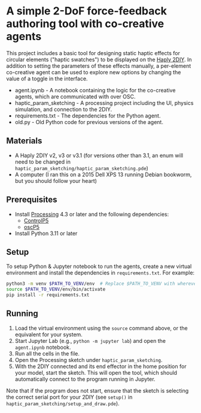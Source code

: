 # A simple 2-DoF force-feedback authoring tool with co-creative agents

This project includes a basic tool for designing static haptic effects for circular elements
("haptic swatches") to be displayed on the
[Haply 2DIY](https://2diy.haply.co).
In addition to setting the parameters of these effects manually, a per-element co-creative agent
can be used to explore new options by changing the value of a toggle in the interface.

* agent.ipynb - A notebook containing the logic for the co-creative agents, which are communicated with over OSC.
* haptic_param_sketching - A processing project including the UI, physics simulation, and connection to the 2DIY.
* requirements.txt - The dependencies for the Python agent.
* old.py - Old Python code for previous versions of the agent.

## Materials

* A Haply 2DIY v2, v3 or v3.1 (for versions other than 3.1, an enum will need to be changed in `haptic_param_sketching/haptic_param_sketching.pde`)
* A computer (I ran this on a 2015 Dell XPS 13 running Debian bookworm, but you should follow your heart)

## Prerequisites

* Install [Processing](https://processing.org/download) 4.3 or later and the following dependencies:
    * [ControlP5](https://www.sojamo.de/libraries/controlp5/)
    * [oscP5](https://www.sojamo.de/libraries/oscp5/)
* Install Python 3.11 or later

## Setup

To setup Python & Jupyter notebook to run the agents, create a new virtual environment and install the dependencies in `requirements.txt`.
For example:

```bash
python3 -m venv $PATH_TO_VENV/env  # Replace $PATH_TO_VENV with wherever you keep your virtual environments
source $PATH_TO_VENV/env/bin/activate
pip install -r requirements.txt
```

## Running

1. Load the virtual environment using the `source` command above, or the equivalent for your system.
2. Start Jupyter Lab (e.g., `python -m jupyter lab`) and open the `agent.ipynb` notebook.
3. Run all the cells in the file.
4. Open the Processing sketch under `haptic_param_sketching`.
5. With the 2DIY connected and its end effector in the home position for your model, start the sketch.
This will open the tool, which should automatically connect to the program running in Jupyter.

Note that if the program does not start, ensure that the sketch is selecting the correct serial port for your 2DIY (see `setup()` in `haptic_param_sketching/setup_and_draw.pde`).
